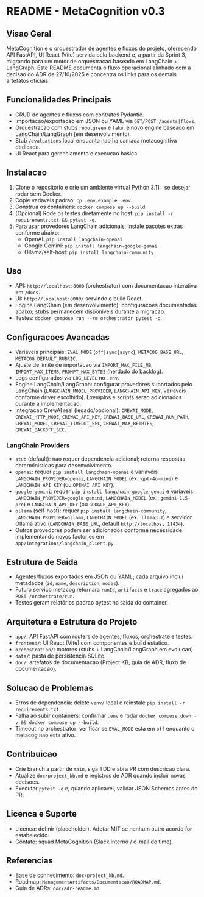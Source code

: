 # README - MetaCognition v0.3

## Visao Geral
MetaCognition e o orquestrador de agentes e fluxos do projeto, oferecendo API FastAPI, UI React (Vite) servida pelo backend e, a partir da Sprint 3, migrando para um motor de orquestracao baseado em LangChain + LangGraph. Este README documenta o fluxo operacional alinhado com a decisao do ADR de 27/10/2025 e concentra os links para os demais artefatos oficiais.

## Funcionalidades Principais
- CRUD de agentes e fluxos com contratos Pydantic.
- Importacao/exportacao em JSON ou YAML via `GET/POST /agents|flows`.
- Orquestracao com stubs `robotgreen` e `fake`, e novo engine baseado em LangChain/LangGraph (em desenvolvimento).
- Stub `/evaluations` local enquanto nao ha camada metacognitiva dedicada.
- UI React para gerenciamento e execucao basica.

## Instalacao
1. Clone o repositorio e crie um ambiente virtual Python 3.11+ se desejar rodar sem Docker.
2. Copie variaveis padrao: `cp .env.example .env`.
3. Construa os containers: `docker compose up --build`.
4. (Opcional) Rode os testes diretamente no host: `pip install -r requirements.txt && pytest -q`.
5. Para usar provedores LangChain adicionais, instale pacotes extras conforme abaixo:
   - OpenAI: `pip install langchain-openai`
   - Google Gemini: `pip install langchain-google-genai`
   - Ollama/self-host: `pip install langchain-community`

## Uso
- API: `http://localhost:8000` (orchestrator) com documentacao interativa em `/docs`.
- UI: `http://localhost:8000/` servindo o build React.
- Engine LangChain (em desenvolvimento): configuracoes documentadas abaixo; stubs permanecem disponiveis durante a migracao.
- Testes: `docker compose run --rm orchestrator pytest -q`.

## Configuracoes Avancadas
- Variaveis principais: `EVAL_MODE` (`off|sync|async`), `METACOG_BASE_URL`, `METACOG_DEFAULT_RUBRIC`.
- Ajuste de limite de importacao via `IMPORT_MAX_FILE_MB`, `IMPORT_MAX_ITEMS`, `PROMPT_MAX_BYTES` (herdado do backlog).
- Logs configurados via `LOG_LEVEL` no `.env`.
- Engine LangChain/LangGraph: configurar provedores suportados pelo LangChain (`LANGCHAIN_MODEL_PROVIDER`, `LANGCHAIN_API_KEY`, variaveis conforme driver escolhido). Exemplos e scripts serao adicionados durante a implementacao.
- Integracao CrewAI real (legado/opcional): `CREWAI_MODE`, `CREWAI_HTTP_MODE`, `CREWAI_API_KEY`, `CREWAI_BASE_URL`, `CREWAI_RUN_PATH`, `CREWAI_MODEL`, `CREWAI_TIMEOUT_SEC`, `CREWAI_MAX_RETRIES`, `CREWAI_BACKOFF_SEC`.

### LangChain Providers
- `stub` (default): nao requer dependencia adicional; retorna respostas deterministicas para desenvolvimento.
- `openai`: requer `pip install langchain-openai` e variaveis `LANGCHAIN_PROVIDER=openai`, `LANGCHAIN_MODEL` (ex.: `gpt-4o-mini`) e `LANGCHAIN_API_KEY` (ou `OPENAI_API_KEY`).
- `google-gemini`: requer `pip install langchain-google-genai` e variaveis `LANGCHAIN_PROVIDER=google-gemini`, `LANGCHAIN_MODEL` (ex.: `gemini-1.5-pro`) e `LANGCHAIN_API_KEY` (ou `GOOGLE_API_KEY`).
- `ollama` (self-host): requer `pip install langchain-community`, `LANGCHAIN_PROVIDER=ollama`, `LANGCHAIN_MODEL` (ex.: `llama3.1`) e servidor Ollama ativo (`LANGCHAIN_BASE_URL`, default `http://localhost:11434`).
- Outros provedores podem ser adicionados conforme necessidade implementando novos factories em `app/integrations/langchain_client.py`.

## Estrutura de Saida
- Agentes/fluxos exportados em JSON ou YAML; cada arquivo inclui metadados (`id`, `name`, `description`, `nodes`).
- Futuro servico metacog retornara `runId`, `artifacts` e `trace` agregados ao `POST /orchestrate/run`.
- Testes geram relatórios padrao pytest na saida do container.

## Arquitetura e Estrutura do Projeto
- `app/`: API FastAPI com routers de agentes, fluxos, orchestrate e testes.
- `frontend/`: UI React (Vite) com componentes e build estatico.
- `orchestration/`: motores (stubs + LangChain/LangGraph em evolucao).
- `data/`: pasta de persistencia SQLite.
- `doc/`: artefatos de documentacao (Project KB, guia de ADR, fluxo de documentacao).

## Solucao de Problemas
- Erros de dependencia: delete `venv/` local e reinstale `pip install -r requirements.txt`.
- Falha ao subir containers: confirmar `.env` e rodar `docker compose down -v && docker compose up --build`.
- Timeout no orchestrator: verificar se `EVAL_MODE` esta em `off` enquanto o metacog nao esta ativo.

## Contribuicao
- Crie branch a partir de `main`, siga TDD e abra PR com descricao clara.
- Atualize `doc/project_kb.md` e registros de ADR quando incluir novas decisoes.
- Executar `pytest -q` e, quando aplicavel, validar JSON Schemas antes do PR.

## Licenca e Suporte
- Licenca: definir (placeholder). Adotar MIT se nenhum outro acordo for estabelecido.
- Contato: squad MetaCognition (Slack interno / e-mail do time).

## Referencias
- Base de conhecimento: `doc/project_kb.md`.
- Roadmap: `ManagementArtifacts/Documentacao/ROADMAP.md`.
- Guia de ADRs: `doc/adr-readme.md`.
